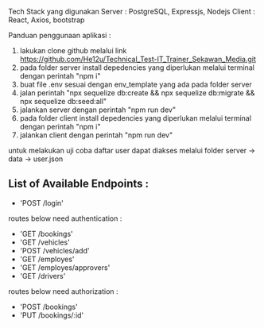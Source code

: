 Tech Stack yang digunakan
Server :
PostgreSQL, Expressjs, Nodejs
Client :
React, Axios, bootstrap

Panduan penggunaan aplikasi :
1. lakukan clone github melalui link https://github.com/He12u/Technical_Test-IT_Trainer_Sekawan_Media.git
2. pada folder server install depedencies yang diperlukan melalui terminal dengan perintah "npm i"
3. buat file .env sesuai dengan env_template yang ada pada folder server
4. jalan perintah "npx sequelize db:create && npx sequelize db:migrate && npx sequelize db:seed:all"
5. jalankan server dengan perintah "npm run dev"
6. pada folder client install depedencies yang diperlukan melalui terminal dengan perintah "npm i"
7. jalankan client dengan perintah "npm run dev"

untuk melakukan uji coba daftar user dapat diakses melalui folder server -> data -> user.json

## List of Available Endpoints :

- 'POST /login'

routes below need authentication :

- 'GET /bookings'
- 'GET /vehicles'
- 'POST /vehicles/add'
- 'GET /employes'
- 'GET /employes/approvers'
- 'GET /drivers'

routes below need authorization :

- 'POST /bookings'
- 'PUT /bookings/:id'

&nbsp;


   
